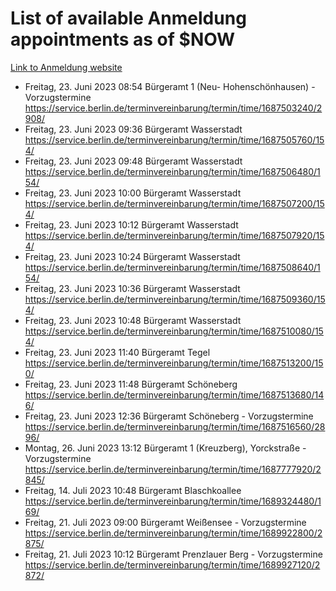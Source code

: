 # List of available Anmeldung appointments as of $NOW
[Link to Anmeldung website](https://service.berlin.de/terminvereinbarung/termin/tag.php?termin=1&anliegen[]=120686&dienstleisterlist=122210,122217,327316,122219,327312,122227,327314,122231,327346,122243,327348,122254,122252,329742,122260,329745,122262,329748,122271,327278,122273,327274,122277,327276,330436,122280,327294,122282,327290,122284,327292,122291,327270,122285,327266,122286,327264,122296,327268,150230,329760,122297,327286,122294,327284,122312,329763,122314,329775,122304,327330,122311,327334,122309,327332,317869,122281,327352,122279,329772,122283,122276,327324,122274,327326,122267,329766,122246,327318,122251,327320,122257,327322,122208,327298,122226,327300&herkunft=http%3A%2F%2Fservice.berlin.de%2Fdienstleistung%2F120686%2F)
- Freitag, 23. Juni 2023 08:54 Bürgeramt 1 (Neu- Hohenschönhausen) - Vorzugstermine https://service.berlin.de/terminvereinbarung/termin/time/1687503240/2908/
- Freitag, 23. Juni 2023 09:36 Bürgeramt Wasserstadt https://service.berlin.de/terminvereinbarung/termin/time/1687505760/154/
- Freitag, 23. Juni 2023 09:48 Bürgeramt Wasserstadt https://service.berlin.de/terminvereinbarung/termin/time/1687506480/154/
- Freitag, 23. Juni 2023 10:00 Bürgeramt Wasserstadt https://service.berlin.de/terminvereinbarung/termin/time/1687507200/154/
- Freitag, 23. Juni 2023 10:12 Bürgeramt Wasserstadt https://service.berlin.de/terminvereinbarung/termin/time/1687507920/154/
- Freitag, 23. Juni 2023 10:24 Bürgeramt Wasserstadt https://service.berlin.de/terminvereinbarung/termin/time/1687508640/154/
- Freitag, 23. Juni 2023 10:36 Bürgeramt Wasserstadt https://service.berlin.de/terminvereinbarung/termin/time/1687509360/154/
- Freitag, 23. Juni 2023 10:48 Bürgeramt Wasserstadt https://service.berlin.de/terminvereinbarung/termin/time/1687510080/154/
- Freitag, 23. Juni 2023 11:40 Bürgeramt Tegel https://service.berlin.de/terminvereinbarung/termin/time/1687513200/150/
- Freitag, 23. Juni 2023 11:48 Bürgeramt Schöneberg https://service.berlin.de/terminvereinbarung/termin/time/1687513680/146/
- Freitag, 23. Juni 2023 12:36 Bürgeramt Schöneberg - Vorzugstermine https://service.berlin.de/terminvereinbarung/termin/time/1687516560/2896/
- Montag, 26. Juni 2023 13:12 Bürgeramt 1 (Kreuzberg), Yorckstraße - Vorzugstermine https://service.berlin.de/terminvereinbarung/termin/time/1687777920/2845/
- Freitag, 14. Juli 2023 10:48 Bürgeramt Blaschkoallee https://service.berlin.de/terminvereinbarung/termin/time/1689324480/169/
- Freitag, 21. Juli 2023 09:00 Bürgeramt Weißensee - Vorzugstermine https://service.berlin.de/terminvereinbarung/termin/time/1689922800/2875/
- Freitag, 21. Juli 2023 10:12 Bürgeramt Prenzlauer Berg - Vorzugstermine https://service.berlin.de/terminvereinbarung/termin/time/1689927120/2872/
